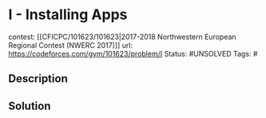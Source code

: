 # I - Installing Apps

contest: [[CFICPC/101623/101623|2017-2018 Northwestern European Regional Contest (NWERC 2017)]]
url: https://codeforces.com/gym/101623/problem/I
Status: #UNSOLVED
Tags: #

## Description

## Solution

